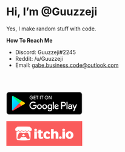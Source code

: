 # Hi, I’m @Guuzzeji

<!-- <a href="https://github.com/Guuzzeji/"><img align="right" src="/computer.gif" width="400" height="400"></a> -->

Yes, I make random stuff with code.

**How To Reach Me**
- Discord: Guuzzeji#2245 
- Reddit: /u/Guuzzeji
- Email: gabe.business.code@outlook.com

<br>
<br>

<a href="https://play.google.com/store/apps/dev?id=8811179052647684207"><img src="/google-play.png" width="200" height="60"></a>

<a href="https://guuzzeji.itch.io/"><img src="/itchio-logo.png" width="200" height="65"></a>

<!---
Guuzzeji/Guuzzeji is a ✨ special ✨ repository because its `README.md` (this file) appears on your GitHub profile.
You can click the Preview link to take a look at your changes.
--->
